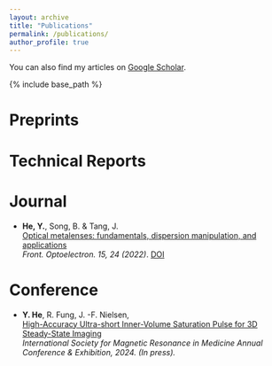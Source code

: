 ```yaml
---
layout: archive
title: "Publications"
permalink: /publications/
author_profile: true
---
```


  You can also find my articles on [Google Scholar](https://scholar.google.com/citations?view_op=list_works&hl=en&hl=en&user=w7akITEAAAAJ).
  
{% include base_path %}

<b>Preprints</b>
======

<b>Technical Reports</b>
======
<!---
* <b>R. A. Lobos</b>, C.-C. Chan, J. P. Haldar.  <br>[PISCO Software Version 1.0](https://sipi.usc.edu/reports/abstracts.php?rid=sipi-458)<br><em> University of Southern California, Los Angeles, CA, Technical Report USC-SIPI-458, March 2023.</em><br>[Related software.](https://mr.usc.edu/download/pisco/)<br>
-->

<b>Journal</b>
======
*  <b>He, Y.</b>, Song, B. & Tang, J. <br>[Optical metalenses: fundamentals, dispersion manipulation, and applications](https://link.springer.com/article/10.1007/s12200-022-00017-4)<br><em> Front. Optoelectron. 15, 24 (2022)</em>. [DOI](https://doi.org/10.1007/s12200-022-00017-4)



<b>Conference</b>
======

* <b>Y. He</b>, R. Fung, J. -F. Nielsen,  <br>[High-Accuracy Ultra-short Inner-Volume Saturation Pulse for 3D Steady-State Imaging](https://submissions.mirasmart.com/ISMRM2024/ViewSubmissionTeaser.aspx)<br><em>International Society for Magnetic Resonance in Medicine Annual Conference & Exhibition, 2024. (In press).</em>



